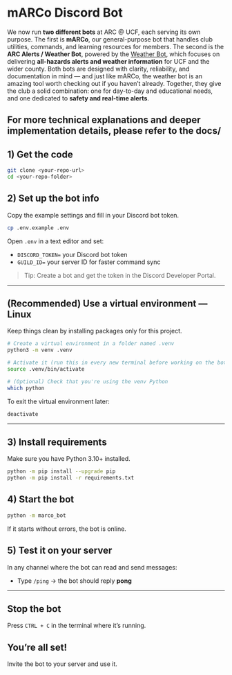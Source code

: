 # mARCo Discord Bot

We now run **two different bots** at ARC @ UCF, each serving its own purpose. The first is **mARCo**, our general-purpose bot that handles club utilities, commands, and learning resources for members. The second is the **ARC Alerts / Weather Bot**, powered by the [Weather Bot](https://github.com/ARC-UCF/NWS-Thorguard-API-Module), which focuses on delivering **all-hazards alerts and weather information** for UCF and the wider county. Both bots are designed with clarity, reliability, and documentation in mind — and just like mARCo, the weather bot is an amazing tool worth checking out if you haven’t already. Together, they give the club a solid combination: one for day-to-day and educational needs, and one dedicated to **safety and real-time alerts**.


For more technical explanations and deeper implementation details, please refer to the docs/
---

## 1) Get the code
```bash
git clone <your-repo-url>
cd <your-repo-folder>
```

## 2) Set up the bot info
Copy the example settings and fill in your Discord bot token.
```bash
cp .env.example .env
```
Open `.env` in a text editor and set:
- `DISCORD_TOKEN=` your Discord bot token
- `GUILD_ID=` your server ID for faster command sync

> Tip: Create a bot and get the token in the Discord Developer Portal.

---

## (Recommended) Use a virtual environment — Linux
Keep things clean by installing packages only for this project.

```bash
# Create a virtual environment in a folder named .venv
python3 -m venv .venv

# Activate it (run this in every new terminal before working on the bot)
source .venv/bin/activate

# (Optional) Check that you're using the venv Python
which python
```

To exit the virtual environment later:
```bash
deactivate
```

---

## 3) Install requirements
Make sure you have Python 3.10+ installed.
```bash
python -m pip install --upgrade pip
python -m pip install -r requirements.txt
```

## 4) Start the bot
```bash
python -m marco_bot
```
If it starts without errors, the bot is online.

## 5) Test it on your server
In any channel where the bot can read and send messages:
- Type `/ping` → the bot should reply **pong**

---

## Stop the bot
Press `CTRL + C` in the terminal where it’s running.

## You’re all set!
Invite the bot to your server and use it.
